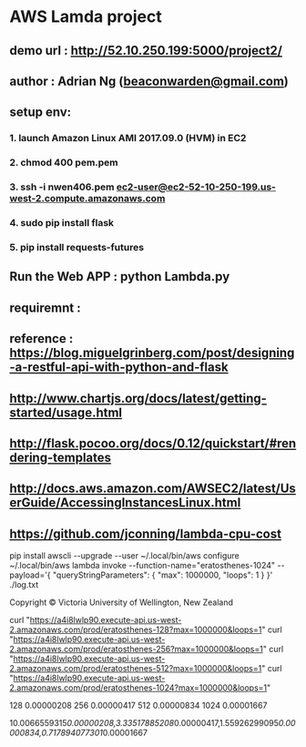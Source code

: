 


#  AWS  Lamda project
## demo url :  http://52.10.250.199:5000/project2/
## author :  Adrian Ng  (beaconwarden@gmail.com)
## setup env:
### 1.  launch Amazon Linux AMI 2017.09.0 (HVM) in EC2
### 2.  chmod 400 pem.pem
### 3.  ssh -i nwen406.pem ec2-user@ec2-52-10-250-199.us-west-2.compute.amazonaws.com
### 4.  sudo pip install flask
### 5. pip install requests-futures
## Run the Web APP :   python Lambda.py

## requiremnt :  
## reference : https://blog.miguelgrinberg.com/post/designing-a-restful-api-with-python-and-flask
## http://www.chartjs.org/docs/latest/getting-started/usage.html
## http://flask.pocoo.org/docs/0.12/quickstart/#rendering-templates
## http://docs.aws.amazon.com/AWSEC2/latest/UserGuide/AccessingInstancesLinux.html
## https://github.com/jconning/lambda-cpu-cost




pip install awscli --upgrade --user
~/.local/bin/aws configure
~/.local/bin/aws  lambda invoke --function-name="eratosthenes-1024" --payload='{ "queryStringParameters": { "max": 1000000, "loops": 1 } }' ./log.txt

Copyright © Victoria University of Wellington, New Zealand



curl "https://a4i8lwlp90.execute-api.us-west-2.amazonaws.com/prod/eratosthenes-128?max=1000000&loops=1"
curl "https://a4i8lwlp90.execute-api.us-west-2.amazonaws.com/prod/eratosthenes-256?max=1000000&loops=1"
curl "https://a4i8lwlp90.execute-api.us-west-2.amazonaws.com/prod/eratosthenes-512?max=1000000&loops=1"
curl "https://a4i8lwlp90.execute-api.us-west-2.amazonaws.com/prod/eratosthenes-1024?max=1000000&loops=1"


128		0.00000208
256		0.00000417
512		0.00000834
1024	0.00001667

10.0066559315*0.00000208,3.33517885208*0.00000417,1.55926299095*0.00000834,0.717894077301*0.00001667
